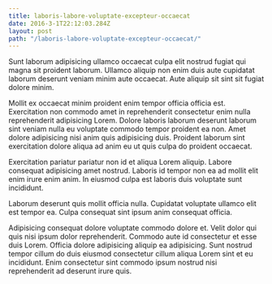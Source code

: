 ```yaml
---
title: laboris-labore-voluptate-excepteur-occaecat
date: 2016-3-1T22:12:03.284Z
layout: post
path: "/laboris-labore-voluptate-excepteur-occaecat/"
---
```


Sunt laborum adipisicing ullamco occaecat culpa elit nostrud fugiat qui magna sit proident laborum. Ullamco aliquip non enim duis aute cupidatat laborum deserunt veniam minim aute occaecat. Aute aliquip sit sint sit fugiat dolore minim.

Mollit ex occaecat minim proident enim tempor officia officia est. Exercitation non commodo amet in reprehenderit consectetur enim nulla reprehenderit adipisicing Lorem. Dolore laboris laborum deserunt laborum sint veniam nulla eu voluptate commodo tempor proident ea non. Amet dolore adipisicing nisi anim quis adipisicing duis. Proident laborum sint exercitation dolore aliqua ad anim eu ut quis culpa do proident occaecat.

Exercitation pariatur pariatur non id et aliqua Lorem aliquip. Labore consequat adipisicing amet nostrud. Laboris id tempor non ea ad mollit elit enim irure enim anim. In eiusmod culpa est laboris duis voluptate sunt incididunt.

Laborum deserunt quis mollit officia nulla. Cupidatat voluptate ullamco elit est tempor ea. Culpa consequat sint ipsum anim consequat officia.

Adipisicing consequat dolore voluptate commodo dolore et. Velit dolor qui quis nisi ipsum dolor reprehenderit. Commodo aute id consectetur et esse duis Lorem. Officia dolore adipisicing aliquip ea adipisicing. Sunt nostrud tempor cillum do duis eiusmod consectetur cillum aliqua Lorem sint et eu incididunt. Enim consectetur sint commodo ipsum nostrud nisi reprehenderit ad deserunt irure quis.